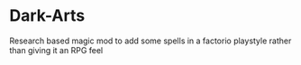 # Dark-Arts
Research based magic mod to add some spells in a factorio playstyle rather than giving it an RPG feel
